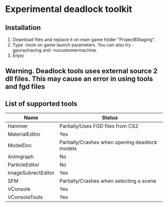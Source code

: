 # Experimental deadlock toolkit
## Installation
1. Download files and replace it on main game folder "Project8Staging".
2. Type -tools on game launch parameters. You can also try -gpuraytracing and -nocustomermachine.
3. Enjoy
   
## Warning. Deadlock tools uses external source 2 dll files. This may cause an error in using tools and fgd files

## List of supported tools
Name               | Status
-------------------|----------------------
Hammer             | Partially/Uses FGD files from CS2
MaterialEditor     | Yes
ModelDoc           | Partially/Crashes when opening deadlock models
Animgraph          | No
ParticleEditor     | No
ImageSubrectEditor | Yes
SFM                | Partially/Crashes when selecting a scene
VConsole           | Yes
VConsoleTools      | Yes
